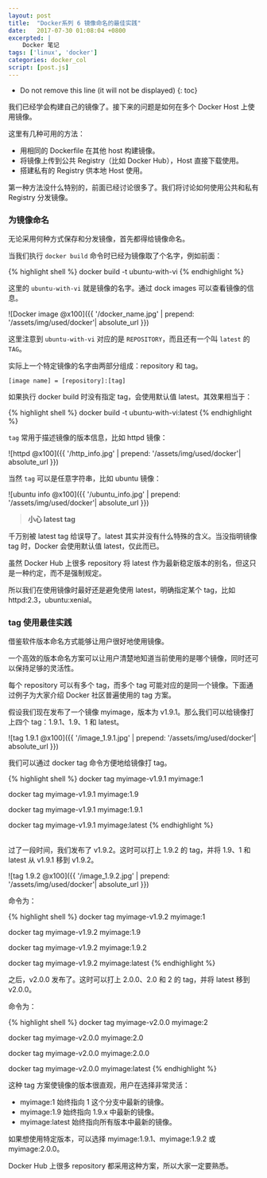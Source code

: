 ```yaml
---
layout: post
title:  "Docker系列 6 镜像命名的最佳实践"
date:   2017-07-30 01:08:04 +0800 
excerpted: |
    Docker 笔记
tags: ['linux', 'docker']
categories: docker_col
script: [post.js]
---
```


* Do not remove this line (it will not be displayed)
{: toc}


我们已经学会构建自己的镜像了。接下来的问题是如何在多个 Docker Host 上使用镜像。

这里有几种可用的方法：

+ 用相同的 Dockerfile 在其他 host 构建镜像。
+ 将镜像上传到公共 Registry（比如 Docker Hub），Host 直接下载使用。
+ 搭建私有的 Registry 供本地 Host 使用。

第一种方法没什么特别的，前面已经讨论很多了。我们将讨论如何使用公共和私有 Registry 分发镜像。


### 为镜像命名

无论采用何种方式保存和分发镜像，首先都得给镜像命名。

当我们执行 `docker build` 命令时已经为镜像取了个名字，例如前面：

{% highlight shell %}
docker build -t ubuntu-with-vi
{% endhighlight %}

这里的 `ubuntu-with-vi` 就是镜像的名字。通过 dock images 可以查看镜像的信息。

![Docker image @x100]({{ '/docker_name.jpg' | prepend: '/assets/img/used/docker'| absolute_url }})

这里注意到 `ubuntu-with-vi` 对应的是 `REPOSITORY`，而且还有一个叫 `latest` 的 `TAG`。


实际上一个特定镜像的名字由两部分组成：repository 和 tag。

    [image name] = [repository]:[tag]

如果执行 docker build 时没有指定 tag，会使用默认值 latest。其效果相当于：

{% highlight shell %}
docker build -t ubuntu-with-vi:latest
{% endhighlight %}

`tag` 常用于描述镜像的版本信息，比如 httpd 镜像：

![httpd @x100]({{ '/http_info.jpg' | prepend: '/assets/img/used/docker'| absolute_url }})

当然 `tag` 可以是任意字符串，比如 ubuntu 镜像：

![ubuntu info @x100]({{ '/ubuntu_info.jpg' | prepend: '/assets/img/used/docker'| absolute_url }})


>__小心 latest tag__
>
千万别被 latest tag 给误导了。latest 其实并没有什么特殊的含义。当没指明镜像 tag 时，Docker 会使用默认值 latest，仅此而已。

虽然 Docker Hub 上很多 repository 将 latest 作为最新稳定版本的别名，但这只是一种约定，而不是强制规定。

所以我们在使用镜像时最好还是避免使用 latest，明确指定某个 tag，比如 httpd:2.3，ubuntu:xenial。

### tag 使用最佳实践

借鉴软件版本命名方式能够让用户很好地使用镜像。

一个高效的版本命名方案可以让用户清楚地知道当前使用的是哪个镜像，同时还可以保持足够的灵活性。

每个 repository 可以有多个 tag，而多个 tag 可能对应的是同一个镜像。下面通过例子为大家介绍 Docker 社区普遍使用的 tag 方案。

假设我们现在发布了一个镜像 myimage，版本为 v1.9.1。那么我们可以给镜像打上四个 tag：1.9.1、1.9、1 和 latest。

![tag 1.9.1 @x100]({{ '/image_1.9.1.jpg' | prepend: '/assets/img/used/docker'| absolute_url }})


我们可以通过 docker tag 命令方便地给镜像打 tag。


{% highlight shell %}
docker tag myimage-v1.9.1 myimage:1

docker tag myimage-v1.9.1 myimage:1.9

docker tag myimage-v1.9.1 myimage:1.9.1

docker tag myimage-v1.9.1 myimage:latest
{% endhighlight %}

<br/>
过了一段时间，我们发布了 v1.9.2。这时可以打上 1.9.2 的 tag，并将 1.9、1 和 latest 从 v1.9.1 移到 v1.9.2。

![tag 1.9.2 @x100]({{ '/image_1.9.2.jpg' | prepend: '/assets/img/used/docker'| absolute_url }})


命令为：

{% highlight shell %}
docker tag myimage-v1.9.2 myimage:1

docker tag myimage-v1.9.2 myimage:1.9

docker tag myimage-v1.9.2 myimage:1.9.2

docker tag myimage-v1.9.2 myimage:latest
{% endhighlight %}

之后，v2.0.0 发布了。这时可以打上 2.0.0、2.0 和 2 的 tag，并将 latest 移到 v2.0.0。

命令为：

{% highlight shell %}
docker tag myimage-v2.0.0 myimage:2

docker tag myimage-v2.0.0 myimage:2.0

docker tag myimage-v2.0.0 myimage:2.0.0

docker tag myimage-v2.0.0 myimage:latest
{% endhighlight %}


这种 tag 方案使镜像的版本很直观，用户在选择非常灵活：

+ myimage:1 始终指向 1 这个分支中最新的镜像。
+ myimage:1.9 始终指向 1.9.x 中最新的镜像。
+ myimage:latest 始终指向所有版本中最新的镜像。

如果想使用特定版本，可以选择 myimage:1.9.1、myimage:1.9.2 或 myimage:2.0.0。

Docker Hub 上很多 repository 都采用这种方案，所以大家一定要熟悉。



